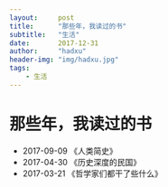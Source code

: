 ```yaml
---
layout:     post
title:      "那些年，我读过的书"
subtitle:   "生活"
date:       2017-12-31
author:     "hadxu"
header-img: "img/hadxu.jpg"
tags:
    - 生活
---
```



# 那些年，我读过的书

<i class="icon-weibo"></i>

* 2017-09-09 《人类简史》
<i class="icon-weibo"></i>
* 2017-04-30 《历史深度的民国》 
* 2017-03-21 《哲学家们都干了些什么》
